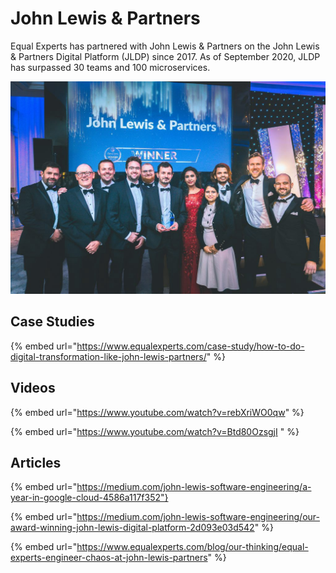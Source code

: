 # John Lewis & Partners

Equal Experts has partnered with John Lewis & Partners on the John Lewis & Partners Digital Platform \(JLDP\) since 2017. As of September 2020, JLDP has surpassed 30 teams and 100 microservices. 

![John Lewis &amp; Partners winning a 2019 DevOps Industry Award](../.gitbook/assets/johnlewis.png)

## Case Studies

{% embed url="https://www.equalexperts.com/case-study/how-to-do-digital-transformation-like-john-lewis-partners/" %}

## Videos

{% embed url="https://www.youtube.com/watch?v=rebXriWO0qw" %}

{% embed url="https://www.youtube.com/watch?v=Btd80OzsgjI " %}

## Articles

{% embed url="https://medium.com/john-lewis-software-engineering/a-year-in-google-cloud-4586a117f352"}

{% embed url="https://medium.com/john-lewis-software-engineering/our-award-winning-john-lewis-digital-platform-2d093e03d542" %}

{% embed url="https://www.equalexperts.com/blog/our-thinking/equal-experts-engineer-chaos-at-john-lewis-partners" %}